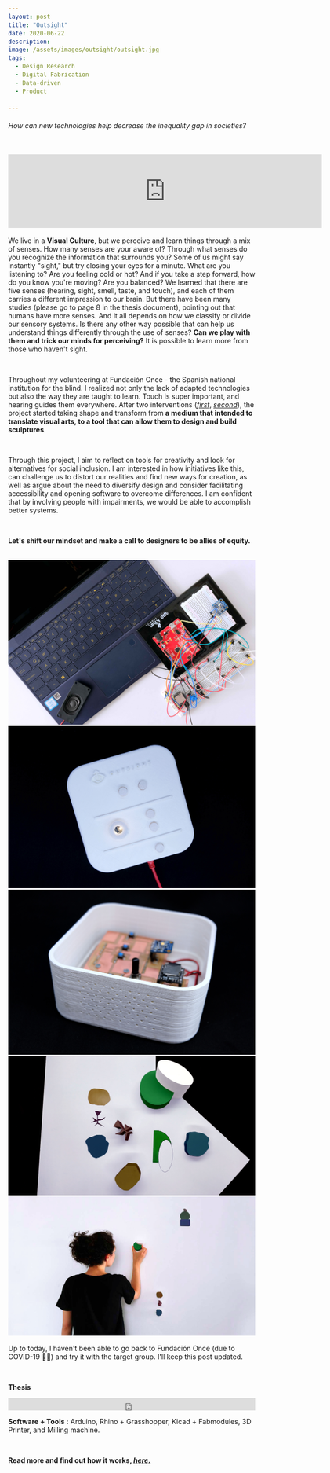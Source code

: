 ```yaml
---
layout: post
title: "Outsight"
date: 2020-06-22
description:
image: /assets/images/outsight/outsight.jpg
tags:
  - Design Research
  - Digital Fabrication
  - Data-driven
  - Product

---
```

<h6> How can new technologies help decrease the inequality gap in societies? </h6>

<br>

<iframe src="https://player.vimeo.com/video/431520698" width="640" frameborder="0" webkitallowfullscreen mozallowfullscreen allowfullscreen></iframe>

<br>

We live in a <b>Visual Culture</b>, but we perceive and learn things through a mix of senses. How many senses are your aware of? Through what senses do you recognize the information that surrounds you? Some of us might say instantly "sight," but try closing your eyes for a minute. What are you listening to? Are you feeling cold or hot? And if you take a step forward, how do you know you're moving? Are you balanced? We learned that there are five senses (hearing, sight, smell, taste, and touch), and each of them carries a different impression to our brain. But there have been many studies (please go to page 8 in the thesis document), pointing out that humans have more senses. And it all depends on how we classify or divide our sensory systems. Is there any other way possible that can help us understand things differently through the use of senses? <b>Can we play with them and trick our minds for perceiving?</b> It is possible to learn more from those who haven't sight.

<br>

Throughout my volunteering at Fundación Once - the Spanish national institution for the blind. I realized not only the lack of adapted technologies but also the way they are taught to learn. Touch is super important, and hearing guides them everywhere. After two interventions (<a target="_blank_" href="https://andrea_bertran.gitlab.io/andrea.bertran/2020.02.03_1st%20intervention.html"><i>first</i></a>, <a target="_blank_" href="https://andrea_bertran.gitlab.io/andrea.bertran/2020.03.05_2nd%20intervention.html"><i>second</i></a>), the project started taking shape and transform from <b>a medium that intended to translate visual arts, to a tool that can allow them to design and build sculptures</b>.

<br>

Through this project, I aim to reflect on tools for creativity and look for alternatives for social inclusion. I am interested in how initiatives like this, can challenge us to distort our realities and find new ways for creation, as well as argue about the need to diversify design and consider facilitating accessibility and opening software to overcome differences. I am confident that by involving people with impairments, we would be able to accomplish better systems.

<br>

<b>Let's shift our mindset and make a call to designers to be allies of equity.</b>

<br>

<img src="/assets/images/outsight/01.jpg" alt="Grid Image"/>

<img src="/assets/images/outsight/02.jpg" alt="Grid Image"/>

<img src="/assets/images/outsight/03.jpg" alt="Grid Image"/>

<img src="/assets/images/outsight/04.jpg" alt="Grid Image"/>

<img src="/assets/images/outsight/05.jpg" alt="Grid Image"/>

<br>

Up to today, I haven't been able to go back to Fundación Once (due to COVID-19 👑🦠) and try it with the target group. I'll keep this post updated.

<br>

__Thesis__

<style>.embed-container { position: relative; padding-bottom:5%; height:0; overflow: hidden; max-width: 100%; } .embed-container iframe, .embed-container object, .embed-container embed { position: absolute; top: 0; left: 0; width: 100%; height: 100%;}</style><div class='embed-container' data-page-width='453' data-page-height='640' id='ypembedcontainer' ><iframe   src="https://www.yumpu.com/en/embed/view/TWyz7m5ECu1toM9F" frameborder="0" allowfullscreen="true"  allowtransparency="true"></iframe></div><script src='https://players.yumpu.com/modules/embed/yp_r_iframe.js' ></script>

<b>Software + Tools</b> : Arduino, Rhino + Grasshopper, Kicad + Fabmodules, 3D Printer, and Milling machine.

<br>

__Read more and find out how it works, <a target="_blank" href="https://andrea_bertran.gitlab.io/andrea.bertran/masterproject.html"><i>here.</i></a>__
